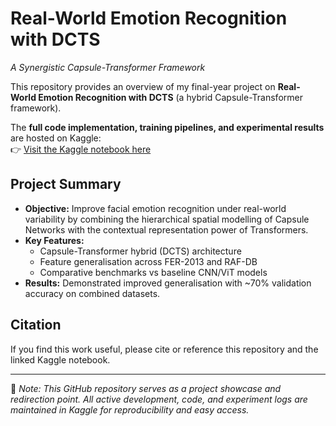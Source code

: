 # Real-World Emotion Recognition with DCTS  
*A Synergistic Capsule-Transformer Framework*

This repository provides an overview of my final-year project on **Real-World Emotion Recognition with DCTS** (a hybrid Capsule-Transformer framework).  

The **full code implementation, training pipelines, and experimental results** are hosted on Kaggle:  
👉 [Visit the Kaggle notebook here](https://www.kaggle.com/code/galacticroam/fer-dcts)  

## Project Summary
- **Objective:** Improve facial emotion recognition under real-world variability by combining the hierarchical spatial modelling of Capsule Networks with the contextual representation power of Transformers.  
- **Key Features:**  
  - Capsule-Transformer hybrid (DCTS) architecture  
  - Feature generalisation across FER-2013 and RAF-DB  
  - Comparative benchmarks vs baseline CNN/ViT models  
- **Results:** Demonstrated improved generalisation with ~70% validation accuracy on combined datasets.  

## Citation
If you find this work useful, please cite or reference this repository and the linked Kaggle notebook.  

---

📌 *Note: This GitHub repository serves as a project showcase and redirection point. All active development, code, and experiment logs are maintained in Kaggle for reproducibility and easy access.*
